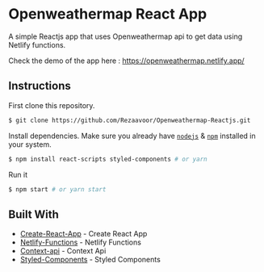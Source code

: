 # Openweathermap React App

A simple Reactjs app that uses Openweathermap api to get data using Netlify functions.

Check the demo of the app here : https://openweathermap.netlify.app/

## Instructions

First clone this repository.

```bash
$ git clone https://github.com/Rezaavoor/Openweathermap-Reactjs.git
```

Install dependencies. Make sure you already have [`nodejs`](https://nodejs.org/en/) & [`npm`](https://www.npmjs.com/) installed in your system.

```bash
$ npm install react-scripts styled-components # or yarn
```

Run it

```bash
$ npm start # or yarn start
```

## Built With

- [Create-React-App](https://github.com/facebook/create-react-app) - Create React App
- [Netlify-Functions](https://www.netlify.com/docs/functions/) - Netlify Functions
- [Context-api](https://reactjs.org/docs/context.html) - Context Api
- [Styled-Components](https://www.styled-components.com/) - Styled Components
